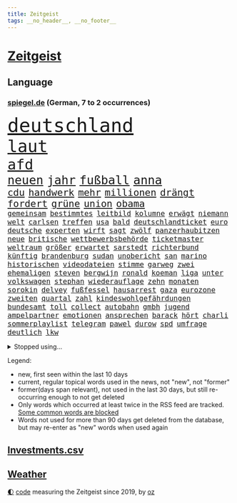 ```yaml
---
title: Zeitgeist
tags: __no_header__, __no_footer__
---
```


# [Zeitgeist](https://oliz.io/zeitgeist/)

## Language

<h3><a href="https://www.spiegel.de" target="_blank">spiegel.de</a> (German, 7 to 2 occurrences)</h3>
<p style="font-family:monospace">
<span style="font-size:32pt"><a href="news_links.html#deutschland" class="current">deutschland</a></span>
<br>
<span style="font-size:28pt"><a href="news_links.html#laut" class="current">laut</a></span>
<br>
<span style="font-size:24pt"><a href="news_links.html#afd" class="current">afd</a></span>
<br>
<span style="font-size:20pt"><a href="news_links.html#neuen" class="current">neuen</a></span>
<span style="font-size:20pt"><a href="news_links.html#jahr" class="current">jahr</a></span>
<span style="font-size:20pt"><a href="news_links.html#fußball" class="current">fußball</a></span>
<span style="font-size:20pt"><a href="news_links.html#anna" class="current">anna</a></span>
<br>
<span style="font-size:16pt"><a href="news_links.html#cdu" class="current">cdu</a></span>
<span style="font-size:16pt"><a href="news_links.html#handwerk" class="current">handwerk</a></span>
<span style="font-size:16pt"><a href="news_links.html#mehr" class="current">mehr</a></span>
<span style="font-size:16pt"><a href="news_links.html#millionen" class="current">millionen</a></span>
<span style="font-size:16pt"><a href="news_links.html#drängt" class="current">drängt</a></span>
<span style="font-size:16pt"><a href="news_links.html#fordert" class="current">fordert</a></span>
<span style="font-size:16pt"><a href="news_links.html#grüne" class="current">grüne</a></span>
<span style="font-size:16pt"><a href="news_links.html#union" class="current">union</a></span>
<span style="font-size:16pt"><a href="news_links.html#obama" class="current">obama</a></span>
<br>
<span style="font-size:12pt"><a href="news_links.html#gemeinsam" class="current">gemeinsam</a></span>
<span style="font-size:12pt"><a href="news_links.html#bestimmtes" class="new">bestimmtes</a></span>
<span style="font-size:12pt"><a href="news_links.html#leitbild" class="new">leitbild</a></span>
<span style="font-size:12pt"><a href="news_links.html#kolumne" class="current">kolumne</a></span>
<span style="font-size:12pt"><a href="news_links.html#erwägt" class="current">erwägt</a></span>
<span style="font-size:12pt"><a href="news_links.html#niemann" class="new">niemann</a></span>
<span style="font-size:12pt"><a href="news_links.html#welt" class="current">welt</a></span>
<span style="font-size:12pt"><a href="news_links.html#carlsen" class="current">carlsen</a></span>
<span style="font-size:12pt"><a href="news_links.html#treffen" class="current">treffen</a></span>
<span style="font-size:12pt"><a href="news_links.html#usa" class="current">usa</a></span>
<span style="font-size:12pt"><a href="news_links.html#bald" class="current">bald</a></span>
<span style="font-size:12pt"><a href="news_links.html#deutschlandticket" class="current">deutschlandticket</a></span>
<span style="font-size:12pt"><a href="news_links.html#euro" class="current">euro</a></span>
<span style="font-size:12pt"><a href="news_links.html#deutsche" class="current">deutsche</a></span>
<span style="font-size:12pt"><a href="news_links.html#experten" class="current">experten</a></span>
<span style="font-size:12pt"><a href="news_links.html#wirft" class="current">wirft</a></span>
<span style="font-size:12pt"><a href="news_links.html#sagt" class="current">sagt</a></span>
<span style="font-size:12pt"><a href="news_links.html#zwölf" class="current">zwölf</a></span>
<span style="font-size:12pt"><a href="news_links.html#panzerhaubitzen" class="new">panzerhaubitzen</a></span>
<span style="font-size:12pt"><a href="news_links.html#neue" class="current">neue</a></span>
<span style="font-size:12pt"><a href="news_links.html#britische" class="current">britische</a></span>
<span style="font-size:12pt"><a href="news_links.html#wettbewerbsbehörde" class="new">wettbewerbsbehörde</a></span>
<span style="font-size:12pt"><a href="news_links.html#ticketmaster" class="new">ticketmaster</a></span>
<span style="font-size:12pt"><a href="news_links.html#weltraum" class="current">weltraum</a></span>
<span style="font-size:12pt"><a href="news_links.html#größer" class="current">größer</a></span>
<span style="font-size:12pt"><a href="news_links.html#erwartet" class="current">erwartet</a></span>
<span style="font-size:12pt"><a href="news_links.html#sarstedt" class="new">sarstedt</a></span>
<span style="font-size:12pt"><a href="news_links.html#richterbund" class="new">richterbund</a></span>
<span style="font-size:12pt"><a href="news_links.html#künftig" class="current">künftig</a></span>
<span style="font-size:12pt"><a href="news_links.html#brandenburg" class="current">brandenburg</a></span>
<span style="font-size:12pt"><a href="news_links.html#sudan" class="current">sudan</a></span>
<span style="font-size:12pt"><a href="news_links.html#unobericht" class="new">unobericht</a></span>
<span style="font-size:12pt"><a href="news_links.html#san" class="current">san</a></span>
<span style="font-size:12pt"><a href="news_links.html#marino" class="new">marino</a></span>
<span style="font-size:12pt"><a href="news_links.html#historischen" class="current">historischen</a></span>
<span style="font-size:12pt"><a href="news_links.html#videodateien" class="new">videodateien</a></span>
<span style="font-size:12pt"><a href="news_links.html#stimme" class="current">stimme</a></span>
<span style="font-size:12pt"><a href="news_links.html#garweg" class="current">garweg</a></span>
<span style="font-size:12pt"><a href="news_links.html#zwei" class="current">zwei</a></span>
<span style="font-size:12pt"><a href="news_links.html#ehemaligen" class="current">ehemaligen</a></span>
<span style="font-size:12pt"><a href="news_links.html#steven" class="current">steven</a></span>
<span style="font-size:12pt"><a href="news_links.html#bergwijn" class="new">bergwijn</a></span>
<span style="font-size:12pt"><a href="news_links.html#ronald" class="current">ronald</a></span>
<span style="font-size:12pt"><a href="news_links.html#koeman" class="current">koeman</a></span>
<span style="font-size:12pt"><a href="news_links.html#liga" class="current">liga</a></span>
<span style="font-size:12pt"><a href="news_links.html#unter" class="current">unter</a></span>
<span style="font-size:12pt"><a href="news_links.html#volkswagen" class="current">volkswagen</a></span>
<span style="font-size:12pt"><a href="news_links.html#stephan" class="current">stephan</a></span>
<span style="font-size:12pt"><a href="news_links.html#wiederauflage" class="new">wiederauflage</a></span>
<span style="font-size:12pt"><a href="news_links.html#zehn" class="current">zehn</a></span>
<span style="font-size:12pt"><a href="news_links.html#monaten" class="current">monaten</a></span>
<span style="font-size:12pt"><a href="news_links.html#sorokin" class="new">sorokin</a></span>
<span style="font-size:12pt"><a href="news_links.html#delvey" class="new">delvey</a></span>
<span style="font-size:12pt"><a href="news_links.html#fußfessel" class="new">fußfessel</a></span>
<span style="font-size:12pt"><a href="news_links.html#hausarrest" class="new">hausarrest</a></span>
<span style="font-size:12pt"><a href="news_links.html#gaza" class="current">gaza</a></span>
<span style="font-size:12pt"><a href="news_links.html#eurozone" class="current">eurozone</a></span>
<span style="font-size:12pt"><a href="news_links.html#zweiten" class="current">zweiten</a></span>
<span style="font-size:12pt"><a href="news_links.html#quartal" class="current">quartal</a></span>
<span style="font-size:12pt"><a href="news_links.html#zahl" class="current">zahl</a></span>
<span style="font-size:12pt"><a href="news_links.html#kindeswohlgefährdungen" class="new">kindeswohlgefährdungen</a></span>
<span style="font-size:12pt"><a href="news_links.html#bundesamt" class="current">bundesamt</a></span>
<span style="font-size:12pt"><a href="news_links.html#toll" class="current">toll</a></span>
<span style="font-size:12pt"><a href="news_links.html#collect" class="new">collect</a></span>
<span style="font-size:12pt"><a href="news_links.html#autobahn" class="current">autobahn</a></span>
<span style="font-size:12pt"><a href="news_links.html#gmbh" class="new">gmbh</a></span>
<span style="font-size:12pt"><a href="news_links.html#jugend" class="current">jugend</a></span>
<span style="font-size:12pt"><a href="news_links.html#ampelpartner" class="current">ampelpartner</a></span>
<span style="font-size:12pt"><a href="news_links.html#emotionen" class="current">emotionen</a></span>
<span style="font-size:12pt"><a href="news_links.html#ansprechen" class="new">ansprechen</a></span>
<span style="font-size:12pt"><a href="news_links.html#barack" class="current">barack</a></span>
<span style="font-size:12pt"><a href="news_links.html#hört" class="current">hört</a></span>
<span style="font-size:12pt"><a href="news_links.html#charli" class="current">charli</a></span>
<span style="font-size:12pt"><a href="news_links.html#sommerplaylist" class="new">sommerplaylist</a></span>
<span style="font-size:12pt"><a href="news_links.html#telegram" class="current">telegram</a></span>
<span style="font-size:12pt"><a href="news_links.html#pawel" class="current">pawel</a></span>
<span style="font-size:12pt"><a href="news_links.html#durow" class="current">durow</a></span>
<span style="font-size:12pt"><a href="news_links.html#spd" class="current">spd</a></span>
<span style="font-size:12pt"><a href="news_links.html#umfrage" class="current">umfrage</a></span>
<span style="font-size:12pt"><a href="news_links.html#deutlich" class="current">deutlich</a></span>
<span style="font-size:12pt"><a href="news_links.html#lkw" class="current">lkw</a></span>
</p>
<details>
<summary>Stopped using...</summary>
<p class="former" style="font-size:12pt">
enorm(1416) covid(1415) kino(1415) aussicht(1414) entdeckung(1414) november(1414) sieger(1414) amerikanische(1413) bidens(1413) verluste(1413) welle(1413) angela(1412) beschimpft(1412) konkurrenz(1412) protestiert(1412) villa(1412) bayerische(1411) fahrt(1411) florida(1411) for(1411) reiche(1411) verlängern(1411) bau(1410) belasten(1410) gebaut(1410) hervor(1410) konfrontiert(1410) pause(1410) 2018(1409) boris(1409) ermitteln(1409) kalifornien(1409) untersuchungsausschuss(1409) verpassen(1409) 12(1408) ans(1408) doppelt(1408) rettet(1408) wales(1408) bayerischen(1407) entdeckte(1407) fußballquiz(1407) hebt(1407) investitionen(1407) registriert(1407) sexueller(1407) 80(1406) botschafter(1406) fbi(1406) gebrochen(1406) lesen(1406) meldete(1406) missbrauch(1406) roman(1406) amtszeit(1405) regt(1405) zuständige(1405) armut(1404) außerdem(1404) babys(1404) britischer(1404) see(1404) feuerwehrleute(1403) gebe(1403) kämpfer(1403) wochenlang(1403) jahrzehntelang(1402) verheerenden(1402) bestehen(1401) brutal(1401) einstellen(1401) geklärt(1401) lehnen(1400) park(1400) restaurants(1400) taiwan(1400) unterstützer(1400) hölle(1399) auswirkungen(1398) eigentümer(1398) globale(1398) möglichst(1398) annalena(1397) belgien(1397) schwierige(1397) voraus(1397) gering(1396) geschäftsführer(1396) affäre(1394) enge(1394) kunst(1394) nachgewiesen(1394) hürden(1393) moskaus(1392) porsche(1392) licht(1391) berühmte(1390) schießen(1389) kindes(1388) politikerin(1384) istanbul(1382) antrag(1381) steffen(1380) beweise(1378) fortsetzung(1377) schützt(1375) provoziert(1370) energie(1367) ausgaben(1362) erhebliche(1355) palästinenser(1355) rache(1354) zusätzliche(1344) marine(1343) expräsidenten(1281) rückgang(1275) autobahnen(1269) carlos(1267) konservative(1253) politikern(1248) long(1237) investor(1234) enthalten(1221) verlag(1215) fußballstar(1210) stundenlang(1161) arte(1153) rereportage(1153) anführer(1151) autoren(1129) ausgefallen(1123) las(1119) weibliche(1112) jahrzehnt(1091) teure(1076) hawaii(1074) schulden(1048) rauswurf(1043) ice(1041) stern(1030) bekannteste(1006) laura(1001) meta(994) außenministerium(993) lieferung(979) klappt(974) aufgestellt(967) weiten(961) ben(959) spielern(941) helikopter(936) triumphiert(911) betreibt(910) jennifer(904) erneuerbare(892) angriffskrieg(891) hochrangigen(883) kasse(882) microsoft(882) starkes(873) finanzierung(868) wall(866) angestellte(865) handys(856) heiß(848) harter(827) el(825) weltverband(824) computer(819) grün(791) misshandelt(791) älter(791) finde(789) deutsch(784) verstoßen(782) zurückhaltung(764) effekt(754) offizielle(750) aufmerksam(742) medizin(740) streiks(737) extremisten(736) träumt(725) herunter(724) talkshow(717) farben(715) ersetzt(707) tel(705) fortschritt(704) nutzern(699) aviv(694) lionel(690) staatsmedien(686) gerecht(683) aktivist(682) pjöngjang(672) operiert(661) todesstrafe(660) flugabwehr(652) general(652) heinrich(647) spion(647) human(644) reißen(643) redet(641) 500000(635) anscheinend(627) wechselte(623) text(618) hürde(603) perfekten(602) aggressiv(599) heimische(597) fahnder(593) gegründet(593) muslime(590) emotionale(589) springen(587) zufällig(585) junta(579) alcaraz(575) vorstandschef(571) übungen(571) nordamerika(567) kläger(561) rechtsaußen(556) bewertet(553) kleinere(553) unruhe(551) 150000(547) europawahl(545) aufträge(542) detail(539) kaiser(537) schwangerschaftsabbrüche(535) eingeräumt(533) ankommen(530) betreiben(529) hamilton(529) lewis(529) dominieren(527) handelte(525) gewartet(522) geflüchtet(511) angelegenheit(507) arten(507) genaue(507) wiederwahl(507) gekürt(505) fluggesellschaften(500) staatsschutz(494) halbiert(493) staatsbürger(491) bekämpfung(489) gemälde(488) usamerikanische(487) victor(486) alarmbereitschaft(485) exkanzler(484) durften(480) erstem(476) vergeltung(474) auffällig(473) seltsame(466) berühmtesten(463) protestierten(462) florenz(461) motto(460) gelände(458) drang(456) umstieg(456) brandanschlag(451) naturschutz(448) treu(445) kopenhagen(444) lukas(444) vergleicht(444) wirtschaftlich(441) älterer(434) missstände(430) vertreten(425) renommierten(424) busfahrer(423) vorlegen(422) 2013(418) weisen(417) greta(415) delegation(414) massiver(409) vertrauter(408) allgäu(407) surfen(398) entpuppt(397) antwortet(396) höheren(395) schönste(395) staus(392) extremer(391) wirtschaftsweise(389) gegeneinander(388) wegovy(388) forschern(386) angefeindet(385) linnemann(383) mancher(383) geflohen(382) margot(380) instagrampost(378) netanyahus(378) lady(373) podium(371) völkermord(371) geschäftsleute(362) digitalen(360) roter(360) goldenen(359) ticketpreise(358) drogenboss(356) griffen(356) fraktion(355) konsequent(352) dient(351) pannen(350) kassel(348) achtzigerjahren(344) auswertung(343) jugendstrafe(343) weitet(340) beschwert(339) tauchen(337) 12000(336) stadtrat(335) getöteter(332) jüdischen(332) eingeschränkt(329) palästina(327) überraschte(327) daneben(325) rief(323) nachbarland(319) taugen(313) einlegen(310) popkultur(310) 22jährige(309) beschießen(309) wilde(307) vielfältig(306) teilgenommen(302) massaker(301) unterscheidet(300) europameisterschaft(299) tipp(292) beruhigen(291) unbeliebt(291) jüdinnen(289) führerscheinprüfung(286) mangelt(285) schade(283) topmanager(278) raser(277) wirtz(277) stellten(276) arbeitsrecht(275) evan(273) freitagmorgen(273) student(273) artikel(272) bedingt(272) kanye(272) verschaffen(271) abwärtstrend(270) beendete(268) siegerin(268) geheimnisse(267) gewaltsam(267) präsidentschaftskandidatur(267) entspannung(265) ngo(264) stone(264) sammelte(263) dreijähriger(261) geklagt(259) kalten(259) großstädten(257) nass(256) fußballklub(252) gershkovich(252) hochrangiger(252) zurückgekehrt(252) erschoss(251) rights(250) wahre(250) kriegsschiffe(247) sharon(247) spruch(244) zeremonie(244) inspirieren(243) kremlgegner(242) erhöhter(241) gleichgeschlechtliche(241) paare(241) to(240) oslo(239) air(238) stürmt(237) toni(232) erholt(231) geringere(231) you(231) hugh(230) kommandozentrale(228) könige(227) taipeh(227) anzugreifen(226) luke(226) bastian(225) bombe(224) muskeln(223) sendet(221) vorm(221) wassermassen(221) erzielen(220) sand(220) präsentierte(219) 180(217) hamasführer(216) single(216) japaner(214) rast(213) rückwirkend(213) innsbruck(212) südafrikas(212) wertvolle(212) gemüter(210) zusammenstößen(210) bereitschaft(209) spitzenpolitiker(209) südkoreanischen(209) hype(208) meere(208) route(208) anwesend(207) leonardo(207) schusswaffen(207) aneinander(206) bauernhof(206) matteo(206) berufstätige(205) spezialisiert(205) angekündigten(204) sap(203) softwarekonzern(203) alarmierte(202) attal(202) angesetzt(199) nackte(199) eintritt(198) losgehen(198) zweieinhalb(198) familienunternehmen(197) grenzschutz(197) kachelmann(196) ismail(195) vergewaltigungen(193) einzigartig(190) rod(190) south(190) abgewiesen(189) gesichtet(189) bruttoinlandsprodukt(187) massenhaften(184) minderjährigen(184) umweltaktivisten(184) polizeibeamte(183) lösten(181) auslieferung(180) ranking(179) mount(178) frühe(177) partnern(177) anfeindungen(176) rettungskräften(176) strategische(176) 450(175) nachbessern(175) verlorene(173) andy(172) klärt(171) geheimdiensten(170) einsetzt(169) geführten(169) wirtschaftskrise(169) ewigkeit(168) großvaters(168) limburg(168) lopez(168) angewiesen(167) herausfinden(167) 35000(166) übertrieben(165) stewart(164) anteilnahme(161) durchhalten(161) lunge(161) rhetorik(161) offenhalten(160) hessischen(158) staatspräsident(158) kremltruppen(157) tue(157) morddrohungen(156) skandale(156) dürfe(154) erdrutsche(153) vorab(153) 21jähriger(152) fehlten(152) leo(151) raste(151) ersatz(150) töteten(150) fragwürdige(149) langweilig(149) sainz(149) bekriegen(148) orientierung(148) fluglinie(147) stießen(147) stützpunkt(147) lärm(146) passagieren(146) jünger(145) km/h(145) mies(145) public(145) traditionell(145) verschuldete(145) katie(144) lieder(143) rügen(143) bestanden(142) flossen(142) erhitzt(141) studien(141) protestcamp(140) ragte(139) rekonstruieren(139) spielten(139) verwirrung(139) ressourcen(138) bedingung(137) 20jähriger(136) höchst(136) speisen(136) wolken(136) immobilienkonzern(135) israelgazakonflikt(135) mentalen(135) schriftstellerin(135) nicola(134) eroller(133) sozialer(133) unterstrich(133) bookingcom(132) mache(132) gegend(131) menschenmassen(131) bedrohen(130) verschleppten(130) milliardäre(129) selfie(129) coronaprotokolle(128) locker(128) neugebauer(128) einheimische(127) scham(127) ungewissheit(127) verweigern(127) usreporter(126) biergarten(125) sozialausgaben(125) besatzer(124) grundsteuerreform(124) rekrutieren(123) witz(123) bestseller(122) eurowings(122) hisbollahkommandeur(122) vergeltungsschlag(122) pelosi(121) schikane(121) serienkiller(121) bittere(120) frischer(120) jahrhunderts(120) zelte(120) pressefreiheit(119) revolutionswächter(119) ablauf(118) akteure(117) jeher(116) saturn(116) erstattete(115) polarisierung(115) provozieren(115) pérez(115) strafbar(115) markenzeichen(114) mischt(114) reitsport(113) wohnort(113) grundsteuer(112) hochhaus(112) kürzer(112) überflutet(112) gezielten(111) kämpften(111) verbinden(111) verwarnt(111) angesprochen(110) besuchte(110) gestank(110) unglücklich(110) gefangenenlager(109) wunderbaren(109) überschwänglich(109) feuern(108) flasche(108) shows(108) bestritt(107) nonbinäre(107) sexistischer(107) stabhochspringer(107) gap(106) unterschätzte(106) diw(105) hals(105) geschworenen(104) hochgradig(104) kommentare(104) selbstinszenierung(104) 46(103) anwohnern(103) demonstrierenden(103) sprüche(103) agententätigkeit(102) champion(102) flüchtlingslager(102) gebäudes(102) tigermücke(102) anlegen(101) eintrittsgeld(101) hervorgebracht(101) wahlrechtsreform(101) carrie(100) magischen(100) nachfolgerin(100) perfekt(100) schwerwiegende(100) bauministerin(99) getanzt(99) koalitionsbruch(99) wahlrecht(99) geflüchteter(98) grimm(98) propalästinensisches(98) g7(97) clip(96) tauziehen(96) hassbotschaften(95) haushaltsstreit(95) menschenrechtsorganisation(95) gewachsen(94) river(94) sea(94) verbraucht(94) anc(93) hungerstreik(93) kleinlaut(93) suchaktion(93) märtens(92) entwendete(91) erdüberlastungstag(91) mitstreiter(91) propalästinensischer(91) verbreitete(91) verärgerung(91) beirut(90) boeingkrise(90) flop(90) regelverstoß(90) anspannung(89) anzutreten(89) befällt(89) berlintiergarten(89) berüchtigten(89) ignorieren(89) israelfeindlichem(89) losgegangen(89) notarzt(89) tvexperte(89) buhrufe(88) drake(88) geschwächte(88) hitzetote(88) kaulitz(88) kfrage(88) nervt(88) zuma(88) bäcker(87) geist(87) lässig(87) vizepräsidentschaft(87) kreislaufprobleme(86) slowenien(86) unterschiedlicher(86) digitalkonzerne(85) goldener(85) hüften(85) psychischer(85) schnauzbart(85) toppen(85) veronika(85) versailles(85) vorausgegangen(85) zweijährige(85) übel(85) 91jährigen(84) cartoonisten(84) erbes(84) erwin(84) nachrichtenagentur(84) schleudert(84) schoigu(84) weigert(84) befahrenen(83) berüchtigter(83) chefredakteur(83) chinapolitik(83) entreißen(83) traurig(83) verschwundenen(83) vorteile(83) animiert(82) eröffnungsfeier(82) fernost(82) fußballeuropameisterschaft(82) mali(82) schwebt(82) tenniskarriere(82) zuständen(82) end(81) komisch(81) regnen(81) schenkte(81) turner(81) umziehen(81) bafög(80) dreifachen(80) maßvoll(80) sturzfluten(80) sexologin(79) wahlplakat(79) aufgestiegen(78) autistischen(78) deutschlandchef(78) geistige(78) kampfzone(78) lgbtq+community(78) schwarzwald(78) spa(78) südsudan(78) affleck(77) albanien(77) baumarten(77) geschehnissen(77) umkämpft(77) ausgegangen(76) faktoren(76) fußballnationalspieler(76) grandiose(76) rassistischer(76) sde(76) socialmediastar(76) suchten(76) teiman(76) basketballnationalmannschaft(75) blutkonserven(75) kigenerierten(75) marveluniversum(75) prügeln(75) unerfahren(75) blutvergießen(74) iowa(74) limbachoberfrohna(74) überstellt(74) are(73) laufbahn(73) louisa(73) stattgefunden(73) wachsfigur(73) buchtipp(72) ceos(72) christen(72) datenmengen(72) festspiele(72) hinrichten(72) illegaler(72) internets(72) jubelt(72) sauberkeit(72) badeunfall(71) gegrölt(71) parole(71) somalia(71) somalischen(71) zigarette(71) 158(70) 54jährige(70) busfahrerin(70) cornelius(70) dieckmann(70) jeremy(70) ledecky(70) mittelalterliche(70) rudern(70) spiegelumfrage(70) tropensturm(70) typen(70) unterstellt(70) überwirft(70) latte(69) söldner(69) /(68) ausgebuht(68) blauer(68) büroleiterin(68) gehaltserhöhung(68) gleitschirmflieger(68) lösungen(68) sportart(68) surfer(68) verweisen(68) aufzeichnungsbeginn(67) beschweren(67) heimliche(67) swr(67) wussten(67) normalen(66) sponsor(66) einreiseverbot(65) geheimverhandlungen(65) josé(65) missbrauchsvorwürfen(65) mitleid(65) o2(65) sellner(65) angelique(64) jederzeit(64) kerber(64) kiesewetter(64) serviert(64) vorpreschen(64) abscheulich(63) ahnung(63) entgleisung(63) guess(63) traumpaar(63) eröffnete(62) geplagt(62) ross(62) big(61) kubitschek(61) mac(61) siebenmal(61) tiergartenmörders(61) zeidler(61) 24jähriger(60) aufräumen(60) enormen(60) gleichen(60) lorenzo(60) musetti(60) undenkbar(60) etat(59) gesteinsbrocken(59) gärten(59) marina(59) vince(59) bella(58) bundesfinanzministerium(58) bundeskanzlers(58) bundesweiten(58) hadid(58) hurrikan(58) häuslicher(58) komitee(58) mandelapartei(58) neuulm(58) spürhund(58) undercover(58) wahlunterlagen(58) wohlbefinden(58) 106(57) anklagebehörde(57) gesundheitsministers(57) maus(57) nowitzki(57) ursprünglich(57) viertelmillion(57) aniston(56) arabische(56) beliebten(56) gehör(56) insaumfrage(56) lieblingsstadt(56) magabewegung(56) militärbasis(56) redmann(56) sonntagsfrage(56) todestag(56) weißt(56) woanders(56) befahrbar(55) fördermittel(55) parteigründerin(55) rex(55) tyrannosaurus(55) übertragung(55) akuter(54) aufgewachsen(54) dicaprio(54) entspannter(54) videobilder(54) markiert(53) rivalisierender(53) schwächsten(53) beschleunigt(52) entsprungen(52) genießt(52) macrons(52) mitternacht(52) sportfans(52) usstreitkräfte(52) ausgeflogen(51) dlv(51) erteilen(51) expertinnen(51) fachkräften(51) fahrlässig(51) gefesselt(51) kaul(51) nachträglich(51) notwendige(51) unerhörte(51) weltweiter(51) aiwanger(50) friedensgespräche(50) fähigkeit(50) hubert(50) wahlergebnissen(50) 1947(49) englischer(49) hausbesitzern(49) hauseigentümer(49) kinostart(49) demokrat(48) kuss(48) standorten(48) yacht(48) zurückgerufen(48) überwiegen(48) entschädigt(47) eurosport(47) gefangenentausch(47) glanz(47) wars(47) betraf(46) verlobt(46) funken(45) lagern(45) lama(45) schwarzarbeit(45) anhalten(44) wahlkampfhilfe(44) staunt(43) syndrome(43) 15jährigen(42) d(42) direktmandat(42) eigenschaft(42) flohen(42) glatt(42) langeweile(42) miriam(42) mochte(42) sommerurlaub(42) tahiti(42) zurückhaltender(42) älterwerden(42) gefühlen(41) kanadier(41) kappt(41) kremlkritiker(41) luxusauto(41) schwimmstar(41) staatsschulden(41) verfassungswidrig(41) erschaffen(40) gelaunt(40) hamaskommandeur(40) flughafens(39) ikonischen(39) kursierte(39) rico(39) telefon(39) terminal(39) gekehrt(38) pragmatiker(38) taiwanischen(38) trip(38) dino(37) folgenreiche(37) gesundheitsversorgung(37) k(37) reste(37) sprinter(37) wiederholen(37) brennen(36) erastour(36) fruchtbar(36) radew(36) spiegelquiz(36) trauma(36) wahlwerbespot(36) alkoholfreies(35) aufmerksamer(35) billigeren(35) einzel(35) fred(35) hausmittel(35) immens(35) kampfeinsätze(35) office(35) oval(35) recap(35) rützels(35) satellitenbilder(35) turnen(35) anruf(34) begnadigung(34) disput(34) internethit(34) kommentator(34) machtkämpfe(34) prideparade(34) rekordtempo(34) steuert(34) eiern(33) erkrankungen(33) phelps(33) rap(33) siebte(33) zurückerobern(33) abnehmspritzen(32) café(32) enger(32) fraktionschef(32) inlandsgeheimdienst(32) instagramprofil(32) rettungshubschrauber(32) empfindet(31) gegensatz(31) huldigen(31) katzen(31) kühen(31) murray(31) sprint(31) ungleichen(31) verwüstung(31) donezk(30) drogerieunternehmer(30) lgbtqrechte(30) repräsentative(30) schwören(30) tyler(30) 20jährigen(29) merkt(29) unbeirrt(29) abenteuer(28) geschah(28) gletscher(28) mercedespilot(28) nachhaltigkeit(28) trab(28) unantastbar(28) clips(27) dämpfer(27) geparkten(27) getümmel(27) höchstleistungen(27) verbirgt(27) gehoben(26) genügte(26) jasper(26) mälzer(26) wembanyama(26) ausrücken(25) cdumann(25) faulen(25) groll(25) kür(25) mitschüler(25) wahlergebnisses(25) ablenken(24) gewehr(24) gleichgeschlechtlichen(24) locals(24) martina(24) uslangstreckenwaffen(24) brutalität(23) lebensgefährten(23) lüdke(23) opfert(23) penis(23) robinhoodbaum(23) routinen(23) schweben(23) spdabgeordneter(23) sycamore(23) beschreiben(22) kriegt(22) monsunregen(22) rekordweltmeister(22) behauptete(21) brasilianerin(21) cousin(21) feministische(21) jackman(21) rimpac(21) seemanöver(21) toskana(21) ahorn(20) beigesetzt(20) gräbern(20) lebenslauf(20) raketenschlag(20) usjournalisten(20) verkäufen(20) angesehen(19) blanc(19) death(19) deif(19) gangs(19) handydaten(19) krasse(19) mont(19) postete(19) sprengstoff(19) stimmenfang(19) südamerikanischen(19) vision(19) empfänger(18) verglich(18) bahnstrecken(17) eigenschaften(17) haftanstalten(17) phil(17) theoretische(17) unterdrückt(17) beauftragte(16) bärin(16) freundschaftsarmbänder(16) jogger(16) midlifecrisis(16) mäßigung(16) sexistischen(16) staatsräson(16) trumpattentat(16) attentäters(15) crooks(15) namhafte(15) telefoniert(15) vonovia(15) altstadt(14) ammersee(14) doppelsieg(14) einigkeit(14) klimaanlagen(14) rettungsplan(14) sechsten(14) tiefsee(14) usbundesstaates(14) vermelden(14) auftragskiller(13) chefetagen(13) crowdstrike(13) drahtzieher(13) erforderlich(13) halluzinationen(13) interessierte(13) interpretiert(13) lächerlich(13) sportevent(13) gefährt(12) kinderlose(12) koks(12) schwangerer(12) umlaufbahn(12) uspräsidentin(12) versinkt(12) 1972(11) luftverkehr(11) plötzliche(11) schmälert(11) stoff(11) zurückgelassen(11)
</p>
</details>
<p>Legend:
<ul>
<li><span class="new">new</span>, first seen within the last 10 days</li>
<li><span class="current">current</span>, regular topical words used in the news, not "new", not "former"</li>
<li><span class="former">former(days span relevant)</span>, not used in the last 30 days, but still re-occurring enough to not get deleted</li>
<li>Only words which occurred at least twice in the RSS feed are tracked. <a href="language/filters.py">Some common words are blocked</a></li>
<li>Words not used for more than 90 days get deleted from the database, but may re-enter as "new" words when used again</li>
</ul>
</p>

## [Investments](investments.html)[.csv](investments.csv)

## [Weather](weather.html)

<footer>
<a href="javascript:toggleTheme()" class="nav">🌓</a>
<a href="https://github.com/ooz/zeitgeist">code</a> measuring the Zeitgeist since 2019, by <a href="https://oliz.io">oz</a>
</footer>
